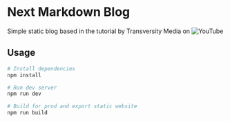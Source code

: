 # Next Markdown Blog

Simple static blog based in the tutorial by Transversity Media on ![YouTube](https://youtu.be/MrjeefD8sac?list=PLEUz5-1pJjbaali6HGb90FS1qOGv_3mn7) 

## Usage

```bash
# Install dependencies
npm install

# Run dev server
npm run dev

# Build for prod and export static website
npm run build
```
